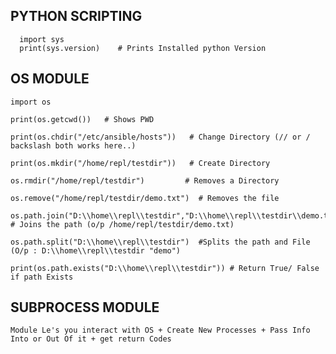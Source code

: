 ## PYTHON SCRIPTING
      
      import sys
      print(sys.version)    # Prints Installed python Version
      
## OS MODULE
    
    import os

    print(os.getcwd())   # Shows PWD

    print(os.chdir("/etc/ansible/hosts"))   # Change Directory (// or / backslash both works here..)

    print(os.mkdir("/home/repl/testdir"))   # Create Directory

    os.rmdir("/home/repl/testdir")         # Removes a Directory

    os.remove("/home/repl/testdir/demo.txt")  # Removes the file

    os.path.join("D:\\home\\repl\\testdir","D:\\home\\repl\\testdir\\demo.txt")  # Joins the path (o/p /home/repl/testdir/demo.txt)
    
    os.path.split("D:\\home\\repl\\testdir")  #Splits the path and File (O/p : D:\\home\\repl\\testdir "demo")

    print(os.path.exists("D:\\home\\repl\\testdir")) # Return True/ False if path Exists
    
    
## SUBPROCESS MODULE

    Module Le's you interact with OS + Create New Processes + Pass Info Into or Out Of it + get return Codes

